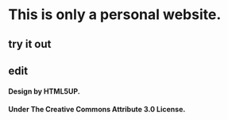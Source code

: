 # This is only a personal website.
## try it out
## edit

#### Design by HTML5UP.
#### Under The Creative Commons Attribute 3.0 License.
